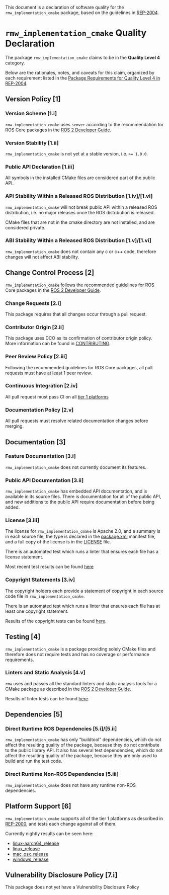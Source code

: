 This document is a declaration of software quality for the `rmw_implementation_cmake` package, based on the guidelines in [REP-2004](https://www.ros.org/reps/rep-2004.html).

# `rmw_implementation_cmake` Quality Declaration

The package `rmw_implementation_cmake` claims to be in the **Quality Level 4** category.

Below are the rationales, notes, and caveats for this claim, organized by each requirement listed in the [Package Requirements for Quality Level 4 in REP-2004](https://www.ros.org/reps/rep-2004.html).

## Version Policy [1]

### Version Scheme [1.i]

`rmw_implementation_cmake` uses `semver` according to the recommendation for ROS Core packages in the [ROS 2 Developer Guide](https://index.ros.org/doc/ros2/Contributing/Developer-Guide/#versioning).

### Version Stability [1.ii]

`rmw_implementation_cmake` is not yet at a stable version, i.e. `>= 1.0.0`.

### Public API Declaration [1.iii]

All symbols in the installed CMake files are considered part of the public API.

### API Stability Within a Released ROS Distribution [1.iv]/[1.vi]

`rmw_implementation_cmake` will not break public API within a released ROS distribution, i.e. no major releases once the ROS distribution is released.

CMake files that are not in the cmake directory are not installed, and are considered private.

### ABI Stability Within a Released ROS Distribution [1.v]/[1.vi]

`rmw_implementation_cmake` does not contain any c or c++ code, therefore changes will not affect ABI stability.

## Change Control Process [2]

`rmw_implementation_cmake` follows the recommended guidelines for ROS Core packages in the [ROS 2 Developer Guide](https://index.ros.org/doc/ros2/Contributing/Developer-Guide/#package-requirements).

### Change Requests [2.i]

This package requires that all changes occur through a pull request.

### Contributor Origin [2.ii]

This package uses DCO as its confirmation of contributor origin policy. More information can be found in [CONTRIBUTING](../CONTRIBUTING.md).

### Peer Review Policy [2.iii]

Following the recommended guidelines for ROS Core packages, all pull requests must have at least 1 peer review.

### Continuous Integration [2.iv]

All pull request must pass CI on all [tier 1 platforms](https://www.ros.org/reps/rep-2000.html#support-tiers)

### Documentation Policy [2.v]

All pull requests must resolve related documentation changes before merging.

## Documentation [3]

### Feature Documentation [3.i]

`rmw_implementation_cmake` does not currently document its features.

### Public API Documentation [3.ii]

`rmw_implementation_cmake` has embedded API documentation, and is available in its source files.
There is documentation for all of the public API, and new additions to the public API require documentation before being added.

### License [3.iii]

The license for `rmw_implementation_cmake` is Apache 2.0, and a summary is in each source file, the type is declared in the [package.xml](package.xml) manifest file, and a full copy of the license is in the [LICENSE](../LICENSE) file.

There is an automated test which runs a linter that ensures each file has a license statement.

Most recent test results can be found [here](http://build.ros2.org/view/Epr/job/Epr__rmw_implementation_cmake__ubuntu_bionic_amd64/lastBuild/testReport/rmw_implementation_cmake/)

### Copyright Statements [3.iv]

The copyright holders each provide a statement of copyright in each source code file in `rmw_implementation_cmake`.

There is an automated test which runs a linter that ensures each file has at least one copyright statement.

Results of the copyright tests can be found [here](http://build.ros2.org/view/Epr/job/Epr__rmw__ubuntu_bionic_amd64/lastBuild/testReport/rmw_implementation_cmake/copyright/).

## Testing [4]

`rmw_implementation_cmake` is a package providing solely CMake files and therefore does not require tests and has no coverage or performance requirements.

### Linters and Static Analysis [4.v]

`rmw` uses and passes all the standard linters and static analysis tools for a CMake package as described in the [ROS 2 Developer Guide](https://index.ros.org/doc/ros2/Contributing/Developer-Guide/#linters).

Results of linter tests can be found [here](http://build.ros2.org/view/Epr/job/Epr__rmw__ubuntu_bionic_amd64/lastBuild/testReport/rmw_implementation_cmake).

## Dependencies [5]

### Direct Runtime ROS Dependencies [5.i]/[5.ii]

`rmw_implementation_cmake` has only "buildtool" dependencies, which do not affect the resulting quality of the package, because they do not contribute to the public library API.
It also has several test dependencies, which do not affect the resulting quality of the package, because they are only used to build and run the test code.

### Direct Runtime Non-ROS Dependencies [5.iii]
`rmw_implementation_cmake` does not have any runtime non-ROS dependencies.

## Platform Support [6]

`rmw_implementation_cmake` supports all of the tier 1 platforms as described in [REP-2000](https://www.ros.org/reps/rep-2000.html#support-tiers), and tests each change against all of them.

Currently nightly results can be seen here:
* [linux-aarch64_release](https://ci.ros2.org/view/nightly/job/nightly_linux-aarch64_release/lastBuild/testReport/rmw_implementation_cmake/)
* [linux_release](https://ci.ros2.org/view/nightly/job/nightly_linux_release/lastBuild/testReport/rmw_implementation_cmake/)
* [mac_osx_release](https://ci.ros2.org/view/nightly/job/nightly_osx_release/lastBuild/testReport/rmw_implementation_cmake/)
* [windows_release](https://ci.ros2.org/view/nightly/job/nightly_win_rel/lastBuild/testReport/rmw_implementation_cmake/)

## Vulnerability Disclosure Policy [7.i]

This package does not yet have a Vulnerability Disclosure Policy
